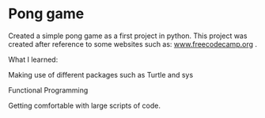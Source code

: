 # Pong game
Created a simple pong game as a first project in python.
This project was created after reference to some websites such as: www.freecodecamp.org .

What I learned:

Making use of different packages such as Turtle and sys

Functional Programming

Getting comfortable with large scripts of code.
